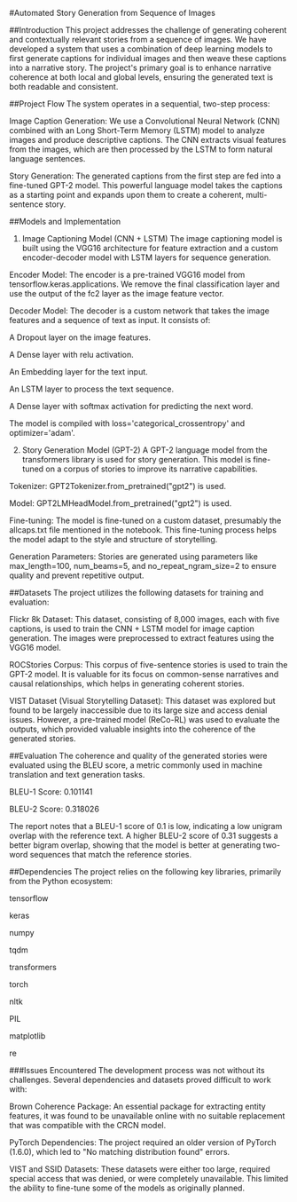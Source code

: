 #Automated Story Generation from Sequence of Images

##Introduction
This project addresses the challenge of generating coherent and contextually relevant stories from a sequence of images. We have developed a system that uses a combination of deep learning models to first generate captions for individual images and then weave these captions into a narrative story. The project's primary goal is to enhance narrative coherence at both local and global levels, ensuring the generated text is both readable and consistent.

##Project Flow
The system operates in a sequential, two-step process:

Image Caption Generation: We use a Convolutional Neural Network (CNN) combined with an Long Short-Term Memory (LSTM) model to analyze images and produce descriptive captions. The CNN extracts visual features from the images, which are then processed by the LSTM to form natural language sentences.

Story Generation: The generated captions from the first step are fed into a fine-tuned GPT-2 model. This powerful language model takes the captions as a starting point and expands upon them to create a coherent, multi-sentence story.

##Models and Implementation
1. Image Captioning Model (CNN + LSTM)
The image captioning model is built using the VGG16 architecture for feature extraction and a custom encoder-decoder model with LSTM layers for sequence generation.

Encoder Model: The encoder is a pre-trained VGG16 model from tensorflow.keras.applications. We remove the final classification layer and use the output of the fc2 layer as the image feature vector.

Decoder Model: The decoder is a custom network that takes the image features and a sequence of text as input. It consists of:

A Dropout layer on the image features.

A Dense layer with relu activation.

An Embedding layer for the text input.

An LSTM layer to process the text sequence.

A Dense layer with softmax activation for predicting the next word.

The model is compiled with loss='categorical_crossentropy' and optimizer='adam'.

2. Story Generation Model (GPT-2)
A GPT-2 language model from the transformers library is used for story generation. This model is fine-tuned on a corpus of stories to improve its narrative capabilities.

Tokenizer: GPT2Tokenizer.from_pretrained("gpt2") is used.

Model: GPT2LMHeadModel.from_pretrained("gpt2") is used.

Fine-tuning: The model is fine-tuned on a custom dataset, presumably the allcaps.txt file mentioned in the notebook. This fine-tuning process helps the model adapt to the style and structure of storytelling.

Generation Parameters: Stories are generated using parameters like max_length=100, num_beams=5, and no_repeat_ngram_size=2 to ensure quality and prevent repetitive output.

##Datasets
The project utilizes the following datasets for training and evaluation:

Flickr 8k Dataset: This dataset, consisting of 8,000 images, each with five captions, is used to train the CNN + LSTM model for image caption generation. The images were preprocessed to extract features using the VGG16 model.

ROCStories Corpus: This corpus of five-sentence stories is used to train the GPT-2 model. It is valuable for its focus on common-sense narratives and causal relationships, which helps in generating coherent stories.

VIST Dataset (Visual Storytelling Dataset): This dataset was explored but found to be largely inaccessible due to its large size and access denial issues. However, a pre-trained model (ReCo-RL) was used to evaluate the outputs, which provided valuable insights into the coherence of the generated stories.

##Evaluation
The coherence and quality of the generated stories were evaluated using the BLEU score, a metric commonly used in machine translation and text generation tasks.

BLEU-1 Score: 0.101141

BLEU-2 Score: 0.318026

The report notes that a BLEU-1 score of 0.1 is low, indicating a low unigram overlap with the reference text. A higher BLEU-2 score of 0.31 suggests a better bigram overlap, showing that the model is better at generating two-word sequences that match the reference stories.

##Dependencies
The project relies on the following key libraries, primarily from the Python ecosystem:

tensorflow

keras

numpy

tqdm

transformers

torch

nltk

PIL

matplotlib

re

###Issues Encountered
The development process was not without its challenges. Several dependencies and datasets proved difficult to work with:

Brown Coherence Package: An essential package for extracting entity features, it was found to be unavailable online with no suitable replacement that was compatible with the CRCN model.

PyTorch Dependencies: The project required an older version of PyTorch (1.6.0), which led to "No matching distribution found" errors.

VIST and SSID Datasets: These datasets were either too large, required special access that was denied, or were completely unavailable. This limited the ability to fine-tune some of the models as originally planned.